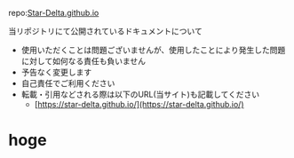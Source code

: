 <link href="https://star-delta.github.io/CSS/Markdown_VSCode.css" rel="stylesheet">

repo:[Star-Delta.github.io](https://github.com/Star-Delta/Star-Delta.github.io)

当リポジトリにて公開されているドキュメントについて
* 使用いただくことは問題ございませんが、使用したことにより発生した問題に対して如何なる責任も負いません
* 予告なく変更します
* 自己責任でご利用ください
* 転載・引用などされる際は以下のURL(当サイト)も記載してください
  * [https://star-delta.github.io/](https://star-delta.github.io/)

# hoge